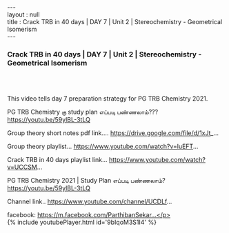 ---<br>layout : null<br>title : Crack TRB in 40 days | DAY 7 | Unit 2 | Stereochemistry - Geometrical Isomerism<br>---<br><h3>Crack TRB in 40 days | DAY 7 | Unit 2 | Stereochemistry - Geometrical Isomerism</h3><br><br><p>This video tells day 7 preparation strategy for PG TRB Chemistry 2021.

PG TRB Chemistry கு study plan எப்படி பண்ணலாம்??? 
https://youtu.be/59ylBL-3tLQ

Group theory short notes pdf link....
https://drive.google.com/file/d/1xJt_...

Group theory playlist...
https://www.youtube.com/watch?v=luEFT...

Crack TRB in 40 days playlist link...
https://www.youtube.com/watch?v=UCCSM...

PG TRB Chemistry 2021 | Study Plan எப்படி பண்ணலாம்?
https://youtu.be/59ylBL-3tLQ

Channel link..
https://www.youtube.com/channel/UCDLf...

facebook: https://m.facebook.com/ParthibanSekar...</p><br>{% include youtubePlayer.html id='9bIqoM3S1I4' %}<br>